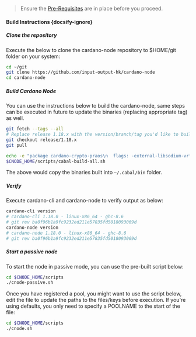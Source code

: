 > Ensure the [Pre-Requisites](basics.md#pre-requisites) are in place before you proceed.

#### Build Instructions {docsify-ignore}

##### Clone the repository

Execute the below to clone the cardano-node repository to $HOME/git folder on your system:

``` bash
cd ~/git
git clone https://github.com/input-output-hk/cardano-node
cd cardano-node
```

##### Build Cardano Node

You can use the instructions below to build the cardano-node, same steps can be executed in future to update the binaries (replacing appropriate tag) as well.

``` bash
git fetch --tags --all
# Replace release 1.18.x with the version/branch/tag you'd like to build
git checkout release/1.18.x
git pull

echo -e "package cardano-crypto-praos\n  flags: -external-libsodium-vrf" > cabal.project.local
$CNODE_HOME/scripts/cabal-build-all.sh
```

The above would copy the binaries built into `~/.cabal/bin` folder.

##### Verify

Execute cardano-cli and cardano-node to verify output as below:

```bash
cardano-cli version
# cardano-cli 1.18.0 - linux-x86_64 - ghc-8.6  
# git rev ba0f96b1a9fc9232ed211e57835fd5018093069d
cardano-node version
# cardano-node 1.18.0 - linux-x86_64 - ghc-8.6
# git rev ba0f96b1a9fc9232ed211e57835fd5018093069d
```

##### Start a passive node

To start the node in passive mode, you can use the pre-built script below:

```bash
cd $CNODE_HOME/scripts
./cnode-passive.sh
```

Once you have registered a pool, you might want to use the script below, edit the file to update the paths to the files/keys before execution. If you're using defaults, you only need to specify a POOLNAME to the start of the file:

```bash
cd $CNODE_HOME/scripts
./cnode.sh
```
